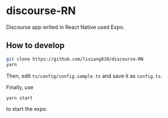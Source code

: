 # discourse-RN

Discourse app writed in React Native used Expo.

## How to develop

```bash
git clone https://github.com/lixiang810/discourse-RN
yarn
```

Then, edit `ts/config/config.sample.ts` and save it as `config.ts`.

Finally, use

```bash
yarn start
```

to start the expo.
